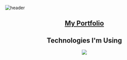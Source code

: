 ![header](https://capsule-render.vercel.app/api?type=waving&color=0:2d1da3,100:f07422&height=150&section=header&text=Isaac's%20Profile&fontSize=90&fontColor=0D1117&animation=fadeIn)
<h2 align="center"><a href="https://css-enjoyer.github.io/portfolio/">My Portfolio</a></h1>
<h2 align="center">Technologies I'm Using</h1>
<p align="center">
  <a href="https://skillicons.dev">
    <img src="https://skillicons.dev/icons?i=java,nodejs,react,js,typescript,html,css,sass,bootstrap,tailwind,styledcomponents,mysql,php,dotnet,mongodb,express,figma,ps,vscode,eclipse,netlify,webpack,git,github,bash&perline=12" />
  </a>
</p>


